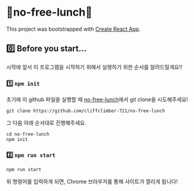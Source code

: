 # 🍴no-free-lunch🍴

This project was bootstrapped with [Create React App](https://github.com/facebook/create-react-app).

## 0️⃣ Before you start...

시작에 앞서 이 프로그램을 시작하기 위해서 실행하기 위한 순서를 알려드릴게요‼️

### 1️⃣ `npm init` 

초기에 이 github 파일을 실행할 때 [no-free-lunch](https://github.com/cliffclimber-721/no-free-lunch)에서 git clone을 시도해주세요!

```
git clone https://github.com/cliffclimber-721/no-free-lunch
```

그 다음 아래 순서대로 진행해주세요.

```
cd no-free-lunch
npm init
```

### 2️⃣ `npm run start`

```
npm run start
```

위 명령어를 입력하게 되면, Chrome 브라우저를 통해 사이트가 열리게 됩니다!
